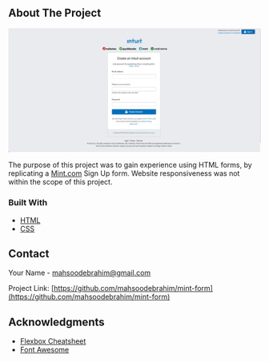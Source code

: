 <!-- ABOUT THE PROJECT -->

## About The Project

[![Mint Form][product-screenshot]](https://example.com)

The purpose of this project was to gain experience using HTML forms, by replicating a [Mint.com](https://accounts.intuit.com/signup.html?offering_id=Intuit.ifs.mint&namespace_id=50000026&redirect_url=https%3A%2F%2Fmint.intuit.com%2Foverview.event%3Futm_medium%3Ddirect%26cta%3Dhero_sign_up_free_ProspectWeb%26ivid%3D3f6b3bf1-3fae-4f14-85de-eeecd5d7f62e%26adobe_mc%3DMCMID%253D23266114906341318024190673831356883930%257CMCORGID%253D969430F0543F253D0A4C98C6%252540AdobeOrg%257CTS%253D1585842406%26ivid%3D3f6b3bf1-3fae-4f14-85de-eeecd5d7f62e%26ivid%3Dee01d0c4-0a29-4d48-b2fc-c6560b5b3fde) Sign Up form. Website responsiveness was not within the scope of this project.

### Built With

- [HTML](https://developer.mozilla.org/en-US/docs/Web/HTML)
- [CSS](https://developer.mozilla.org/en-US/docs/Web/CSS)

<!-- CONTACT -->

## Contact

Your Name - mahsoodebrahim@gmail.com

Project Link: [https://github.com/mahsoodebrahim/mint-form](https://github.com/mahsoodebrahim/mint-form)

<!-- ACKNOWLEDGMENTS -->

## Acknowledgments

- [Flexbox Cheatsheet](https://css-tricks.com/snippets/css/a-guide-to-flexbox/)
- [Font Awesome](https://fontawesome.com)

<!-- MARKDOWN LINKS & IMAGES -->

[product-screenshot]: ./assets/images/website-image.png
